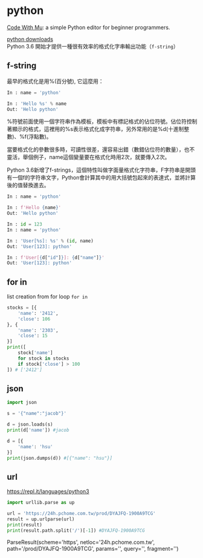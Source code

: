 # python

[Code With Mu](https://codewith.mu/): a simple Python editor for beginner programmers.

[python downloads](https://www.python.org/downloads/)  
Python 3.6 開始才提供一種很有效率的格式化字串輸出功能（`f-string`） 

## f-string

最早的格式化是用%(百分號), 它這麼用：

```py
In : name = 'python'

In : 'Hello %s' % name
Out: 'Hello python'
```

%符號前面使用一個字符串作為模板，模板中有標記格式的佔位符號。佔位符控制著顯示的格式，這裡用的%s表示格式化成字符串，另外常用的是%d(十進制整數)、%f(浮點數)。

當要格式化的參數很多時，可讀性很差，還容易出錯（數錯佔位符的數量），也不靈活，舉個例子，name這個變量要在格式化時用2次，就要傳入2次。

Python 3.6新增了f-strings，這個特性叫做字面量格式化字符串，F字符串是開頭有一個f的字符串文字，Python會計算其中的用大括號包起來的表達式，並將計算後的值替換進去。

```py
In : name = 'python'

In : f'Hello {name}'
Out: 'Hello python'
```

```py
In : id = 123
In : name = 'python'

In : 'User[%s]: %s' % (id, name)
Out: 'User[123]: python'
```

```py
In : f'User[{d["id"]}]: {d["name"]}'
Out: 'User[123]: python'
```

## for in

list creation from for loop `for in `  

```py
stocks = [{
    'name': '2412',
    'close': 106
}, {
    'name': '2303',
    'close': 15
}]
print([
    stock['name']
    for stock in stocks
    if stock['close'] > 100
]) # ['2412']
```

## json

```py
import json

s = '{"name":"jacob"}'

d = json.loads(s)
print(d['name']) #jacob

d = [{
    'name': 'hsu'
}]
print(json.dumps(d)) #[{"name": "hsu"}]
```

## url

https://repl.it/languages/python3

```py
import urllib.parse as up

url = 'https://24h.pchome.com.tw/prod/DYAJFQ-1900A9TCG'
result = up.urlparse(url)
print(result)
print(result.path.split('/')[-1]) #DYAJFQ-1900A9TCG
```

ParseResult(scheme='https', netloc='24h.pchome.com.tw', path='/prod/DYAJFQ-1900A9TCG', params='', query='', fragment='')
